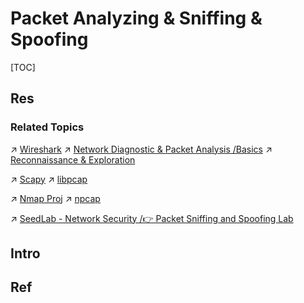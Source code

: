 # Packet Analyzing & Sniffing & Spoofing

[TOC]



## Res
### Related Topics
↗ [Wireshark](../../../../CyberSecurity/☠️%20Kill%20Chain/Pen-testing%20Tools/Reconnaissance%20&%20Exploration/📌%20Packet%20Analyzing%20&%20Sniffing%20&%20Spoofing/Wireshark/Wireshark.md)
↗ [Network Diagnostic & Packet Analysis /Basics](../../../🥷🏼%20Operating%20System%20(Engineering%20Part)/Linux%20(Derived%20From%20UNIX%20Family)/Free%20Software%20&%20OSS%20(Open%20Source%20Software)/Network%20Management/Network%20Diagnostic%20&%20Packet%20Analysis.md#Basics)
↗ [Reconnaissance & Exploration](../../../../CyberSecurity/☠️%20Kill%20Chain/Pen-testing%20Tools/Reconnaissance%20&%20Exploration/Reconnaissance%20&%20Exploration.md)

↗ [Scapy](../../../👩‍💻%20Programming%20Methodology%20and%20Languages/🛠️%20Programming%20Tools%20Chain/🚠%20Application%20Runtimes%20&%20SDKs/Python%20Runtimes%20Environments/Python%20Third-party%20Libs/Networking%20&%20Streaming/Scapy.md)
↗ [libpcap](../../../👩‍💻%20Programming%20Methodology%20and%20Languages/🛠️%20Programming%20Tools%20Chain/🚠%20Application%20Runtimes%20&%20SDKs/C-like%20Runtimes/C%20&%20CPP%20External%20Libraries/Communication/libpcap.md)

↗ [Nmap Proj](../../../../CyberSecurity/☠️%20Kill%20Chain/Pen-testing%20Tools/Reconnaissance%20&%20Exploration/Nmap%20Proj/Nmap%20Proj.md)
↗ [npcap](../../../../CyberSecurity/☠️%20Kill%20Chain/Pen-testing%20Tools/Reconnaissance%20&%20Exploration/Nmap%20Proj/Nmap%20Project%20Products/npcap.md)

↗ [SeedLab - Network Security /👉 Packet Sniffing and Spoofing Lab](../../../../CyberSecurity/☠️%20Kill%20Chain/🎯%20Cyber%20Ranges%20&%20Labs/🧪%20Security%20Labs/SEED%20Project/SeedLab%20-%20Network%20Security.md#👉%20Packet%20Sniffing%20and%20Spoofing%20Lab)



## Intro


## Ref

